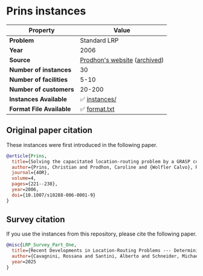 # Prins instances

| Property    | Value |
| ----------- | ----- |
| **Problem** | Standard LRP |
| **Year**    | 2006 |
| **Source**  | [Prodhon's website](http://prodhonc.free.fr/Instances/instances_us.htm) ([archived](https://web.archive.org/web/20250131140029/http://prodhonc.free.fr/Instances/instances_us.htm)) |
| **Number of instances** | 30 |
| **Number of facilities** | 5-10 |
| **Number of customers** | 20-200 |
| **Instances Available** | ✅ [instances/](instances/) |
| **Format File Available** | ✅ [format.txt](format.txt) |

## Original paper citation

These instances were first introduced in the following paper.

```bib
@article{Prins,
  title={Solving the capacitated location-routing problem by a GRASP complemented by a learning process and a path relinking},
  author={Prins, Christian and Prodhon, Caroline and {Wolfler Calvo}, Roberto},
  journal={4OR},
  volume=4,
  pages={221--238},
  year=2006,
  doi={10.1007/s10288-006-0001-9}
}
```

## Survey citation

If you use the instances from this repository, please cite the following paper.

```bib
@misc{LRP_Survey_Part_One,
  title={Recent Developments in Location-Routing Problems --- Deterministic, single-echelon, single-objective, single-period problems},
  author={Cavagnini, Rossana and Santini, Alberto and Schneider, Michael},
  year=2025
}
```

